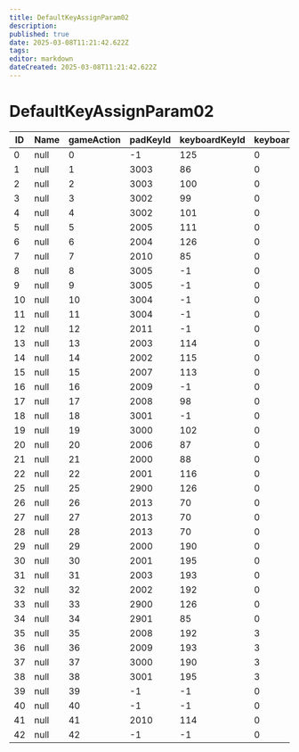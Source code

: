 ```yaml
---
title: DefaultKeyAssignParam02
description: 
published: true
date: 2025-03-08T11:21:42.622Z
tags: 
editor: markdown
dateCreated: 2025-03-08T11:21:42.622Z
---
```


# DefaultKeyAssignParam02
|ID|Name|gameAction|padKeyId|keyboardKeyId|keyboardModifyKey|mouseKeyId|mouseModifyKey|
|--|----|--|----|---|-|--|-|
|0 |null|0 |-1  |125|0|0 |0|
1 |null|1 |3003|86 |0|0 |0|
2 |null|2 |3003|100|0|0 |0|
3 |null|3 |3002|99 |0|0 |0|
4 |null|4 |3002|101|0|0 |0|
5 |null|5 |2005|111|0|0 |0|
6 |null|6 |2004|126|0|0 |0|
7 |null|7 |2010|85 |0|0 |0|
8 |null|8 |3005|-1 |0|0 |0|
9 |null|9 |3005|-1 |0|0 |0|
10|null|10|3004|-1 |0|0 |0|
11|null|11|3004|-1 |0|0 |0|
12|null|12|2011|-1 |0|8 |0|
13|null|13|2003|114|0|0 |0|
14|null|14|2002|115|0|0 |0|
15|null|15|2007|113|0|0 |0|
16|null|16|2009|-1 |0|2 |0|
17|null|17|2008|98 |0|0 |0|
18|null|18|3001|-1 |0|1 |0|
19|null|19|3000|102|0|0 |0|
20|null|20|2006|87 |0|0 |0|
21|null|21|2000|88 |0|0 |0|
22|null|22|2001|116|0|0 |0|
25|null|25|2900|126|0|0 |0|
26|null|26|2013|70 |0|0 |0|
27|null|27|2013|70 |0|0 |0|
28|null|28|2013|70 |0|0 |0|
29|null|29|2000|190|0|0 |0|
30|null|30|2001|195|0|0 |0|
31|null|31|2003|193|0|0 |0|
32|null|32|2002|192|0|0 |0|
33|null|33|2900|126|0|2 |0|
34|null|34|2901|85 |0|0 |0|
35|null|35|2008|192|3|0 |0|
36|null|36|2009|193|3|0 |0|
37|null|37|3000|190|3|0 |0|
38|null|38|3001|195|3|0 |0|
39|null|39|-1  |-1 |0|9 |0|
40|null|40|-1  |-1 |0|10|0|
41|null|41|2010|114|0|0 |0|
42|null|42|-1  |-1 |0|1 |0|
